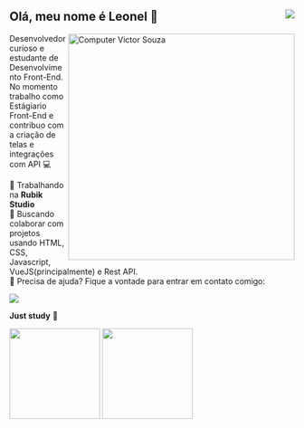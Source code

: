 ## Olá, meu nome é Leonel 👋 <img src="https://komarev.com/ghpvc/?username=Leonel-Lara&color=blueviolet&label=Visualizações+do+perfil&style=flat-square" align="right"/>
<img src="https://raw.githubusercontent.com/MicaelliMedeiros/micaellimedeiros/master/image/computer-illustration.png" min-width="400px" max-width="400px" width="400px" align="right" alt="Computer Victor Souza">

<p>Desenvolvedor curioso e estudante de Desenvolvimento Front-End.<br>
No momento trabalho como Estágiario Front-End e contribuo com a criação de telas e integrações com API 💻 </p>



 🚀 Trabalhando na **Rubik Studio**
 <br/> 💜 Buscando colaborar com projetos usando HTML, CSS, Javascript, VueJS(principalmente) e Rest API.
 <br/> 💌 Precisa de ajuda? Fique a vontade para entrar em contato comigo:
 
  
 <p align="left">
  <a href="https://www.linkedin.com/in/leonel-lara-84a022148/" target="_blank" alt="Linkedin">
   <img src="https://img.shields.io/badge/-Linkedin-1C1C1C?style=for-the-badge&logo=Linkedin&logoColor=00FFFF&link=https://www.linkedin.com/in/victorsouza19/"/>
  </a>
</p>  
 
 **Just study** 💭 
 
 <div style="display: "flex" ">
  <img height="160em" src="https://github-readme-stats.vercel.app/api?username=Leonel-Lara&show_icons=true&theme=jolly"/>
  <img height="160em" src="https://github-readme-stats.vercel.app/api/top-langs/?username=Leonel-Lara&layout=compact&langs_count=7&theme=jolly"/>
</div>

